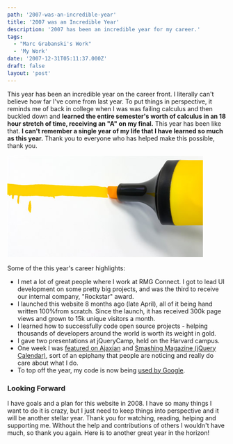 ```yaml
---
path: '2007-was-an-incredible-year'
title: '2007 was an Incredible Year'
description: '2007 has been an incredible year for my career.'
tags:
  - "Marc Grabanski's Work"
  - 'My Work'
date: '2007-12-31T05:11:37.000Z'
draft: false
layout: 'post'
---
```


This year has been an incredible year on the career front. I literally can't believe how far I've come from last year. To put things in perspective, it reminds me of back in college when I was was failing calculus and then buckled down and **learned the entire semester's worth of calculus in an 18 hour stretch of time, receiving an "A" on my final.** This year has been like that. **I can't remember a single year of my life that I have learned so much as this year.** Thank you to everyone who has helped make this possible, thank you.

![](./highlight.jpg)

Some of the this year's career highlights:

- I met a lot of great people where I work at RMG Connect. I got to lead UI development on some pretty big projects, and was the third to receive our internal company, "Rockstar" award.
- I launched this website 8 months ago (late April), all of it being hand written 100%from scratch. Since the launch, it has received 300k page views and grown to 15k unique visitors a month.
- I learned how to successfully code open source projects - helping thousands of developers around the world is worth its weight in gold.
- I gave two presentations at jQueryCamp, held on the Harvard campus.
- One week I was [featured on Ajaxian](http://ajaxian.com/archives/ajax-experience-tutorial-sessions) and [Smashing Magazine (jQuery Calendar)](http://www.smashingmagazine.com/2007/10/23/online-calendars-and-date-pickers/), sort of an epiphany that people are noticing and really do care about what I do.
- To top off the year, my code is now being [used by Google](google-uses-ui-datepicker).

### Looking Forward

I have goals and a plan for this website in 2008. I have so many things I want to do it is crazy, but I just need to keep things into perspective and it will be another stellar year. Thank you for watching, reading, helping and supporting me. Without the help and contributions of others I wouldn't have much, so thank you again. Here is to another great year in the horizon!
